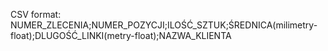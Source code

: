 CSV format:
NUMER_ZLECENIA;NUMER_POZYCJI;ILOŚĆ_SZTUK;ŚREDNICA(milimetry-float);DLUGOŚĆ_LINKI(metry-float);NAZWA_KLIENTA